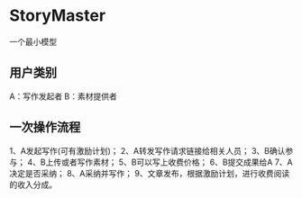# StoryMaster
一个最小模型
## 用户类别
A：写作发起者
B：素材提供者
## 一次操作流程

1、A发起写作(可有激励计划)；
2、A转发写作请求链接给相关人员；
3、B确认参与；
4、B上传或者写作素材；
5、B可以写上收费价格；
6、B提交成果给A
7、A决定是否采纳；
8、A采纳并写作；
9、文章发布，根据激励计划，进行收费阅读的收入分成。
